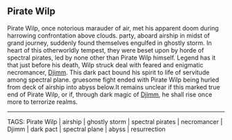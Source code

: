 ## Pirate Wilp

Pirate Wilp, once notorious marauder of air, met his apparent doom during harrowing confrontation above clouds. party, aboard airship in midst of grand journey, suddenly found themselves engulfed in ghostly storm. In heart of this otherworldly tempest, they were beset upon by horde of spectral pirates, led by none other than Pirate Wilp himself. Legend has it that just before his death, Wilp struck deal with feared and enigmatic necromancer, [Djimm](Djimm.md). This dark pact bound his spirit to life of servitude among spectral plane. gruesome fight ended with Pirate Wilp being hurled from deck of airship into abyss below.It remains unclear if this marked true end of Pirate Wilp, or if, through dark magic of [Djimm](Djimm.md), he shall rise once more to terrorize realms.

---
TAGS: Pirate Wilp | airship | ghostly storm | spectral pirates | necromancer | Djimm | dark pact | spectral plane | abyss | resurrection

